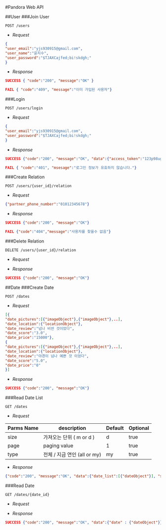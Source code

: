 #Pandora Web API

##User
###Join User
```http
POST /users
```
* _Request_

```json
{
"user_email":"yjs930915@gmail.com",
"user_name":"윤지수",
"user_password":"$TJAXCajfed;bi!skdgh;"
}
```

* _Response_

```json
SUCCESS { "code":"200", "message":"OK" } 
```
```json
FAIL { "code":"409", "message":"이미 가입된 사용자"}
```

###Login
```http
POST /users/login
```

* _Request_

```json
{
"user_email":"yjs930915@gmail.com",
"user_password":"$TJAXCajfed;bi!skdgh;"
}
```

* _Response_

```json
SUCCESS {"code":"200", "message":"OK", "data":{"access_token":"123p98ug/6@7sdfoibass"}}
```

```json
FAIL { "code":"401", "msesage":"로그인 정보가 유효하지 않습니다."}
```

###Create Relation
```http
POST /users/{user_id}/relation
```

* _Request_

```json
{"partner_phone_number":"01012345678"}
```

* _Response_

```json
SUCCESS {"code":"200", "message":"OK"}
```

```json
FAIL {"code":"404","message":"사용자를 찾을수 없음"}
```

###Delete Relation
```http
DELETE /users/{user_id}/relation
```

* _Request_


* _Response_

```json
SUCCESS {"code":"200", "message":"OK"}
```

##Date
###Create Date
```http
POST /dates
```

* _Request_

```json
[{
"date_pictures":[{"imageObject"},{"imageObject"},..],
"date_location":{"locationObject"},
"date_review":"넘나 비싼 것이었다",
"date_score":"3.0",
"date_price":"15000"},
{
"date_pictures":[{"imageObject"},{"imageObject"},..],
"date_location":{"locationObject"},
"date_review":"야경이 넘나 예쁜 것 이었다",
"date_score":"5.0",
"date_price":"0"
}]
```

* _Response_

```json
SUCCESS {"code":"200", "message":"OK"}
```

###Read Date List
```http
GET /dates
```

* _Request_

Parms Name    | description               |  Default | Optional |
------------- | ------------------------- | -------- | -------- |
size          | 가져오는 단위 ( m or d )      |     d    | true     |
page          | paging value             |     1    | true     |
type          | 전체 / 지금 연인 (all or my)  |   my     | true     |

* _Response_ 

```json
{"code":"200", "message":"OK", "data":{"date_list":[{"dateObject"}], "size":{"number of dateObject"}}}
```

###Read Date
```http
GET /dates/{date_id}
```

* _Request_


* _Response_

```json
SUCCESS {"code":"200", "message":"OK", "data":{"date" : {"dateObject"}}}
```
